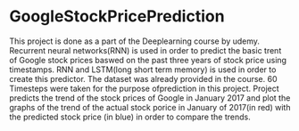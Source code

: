 # GoogleStockPricePrediction
This project is done as a part of the Deeplearning course by udemy. Recurrent neural networks(RNN) is used in order to predict the basic trent of Google stock prices baswed on the past three years of stock price using timestamps. RNN and LSTM(long short term memory) is used in order to create this predictor. The dataset was already provided in the course. 60 Timesteps were taken for the purpose ofprediction in this project. Project predicts the trend of the stock prices of Google in January 2017 and plot the graphs of the trend of the actual stock porice in January of 2017(in red) with the predicted stock price (in blue) in order to compare the trends. 
